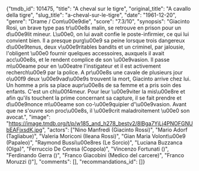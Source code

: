 {"tmdb_id": 101475, "title": "A cheval sur le tigre", "original_title": "A cavallo della tigre", "slug_title": "a-cheval-sur-le-tigre", "date": "1961-12-20", "genre": "Drame / Com\u00e9die", "score": "7.3/10", "synopsis": "Giacinto Rosi, un brave type pas tr\u00e8s malin, se retrouve en prison pour un d\u00e9lit mineur. L\u00e0, on lui avait confie le poste-infirmier, ce qui lui convient bien. Il a presque purg\u00e9 sa peine lorsque trois dangereux d\u00e9tenus, deux v\u00e9ritables bandits et un criminel, par jalousie, l'obligent \u00e0 fournir quelques accessoires, auxquels il avait acc\u00e8s, et le rendent complice de son \u00e9vasion. Il passe m\u00eame pour en \u00eatre l'instigateur et il est activement recherch\u00e9 par la police. A pr\u00e8s une cavale de plusieurs jour o\u00f9 deux \u00e9vad\u00e9s trouvent la mort, Giacinto arrive chez lui. Un homme a pris sa place aupr\u00e8s de sa femme et a pris soin des enfants. C'est un ch\u00f4meur. Pour leur \u00e9viter la mis\u00e8re et afin qu'ils touchent la prime concernant sa capture, il se fait prendre et d\u00e9nonce m\u00eame son co-\u00e9quipier d'\u00e9vasion. Avant que ne s'ouvre son proc\u00e8s, il \u00e9crit maladroitement \u00e0 son avocat.", "image": "https://image.tmdb.org/t/p/w185_and_h278_bestv2/8lBga7YjLj4PNOFGNUbEAFjxsdK.jpg", "actors": ["Nino Manfredi (Giacinto Rossi)", "Mario Adorf (Tagliabue)", "Valeria Moriconi (Ileana Rossi)", "Gian Maria Volont\u00e9 (Papaleo)", "Raymond Bussi\u00e8res (Le Sorcio)", "Luciana Buzzanca (Olga)", "Ferruccio De Ceresa (Coppola)", "Vincenzo Fortunati ()", "Ferdinando Gerra ()", "Franco Giacobini (Medico del carcere)", "Franco Moruzzi ()"], "comments": [], "recommandations_id": []}